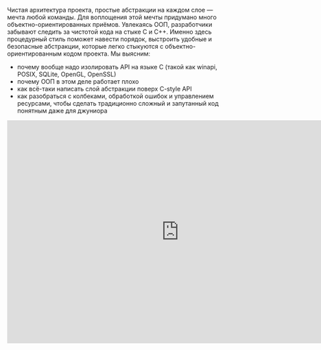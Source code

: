 Чистая архитектура проекта, простые абстракции на каждом слое — мечта любой команды. Для воплощения этой мечты
придумано много объектно-ориентированных приёмов. Увлекаясь ООП, разработчики забывают следить за чистотой
кода на стыке C и C++. Именно здесь процедурный стиль поможет навести порядок, выстроить удобные и безопасные
абстракции, которые легко стыкуются с объектно-ориентированным кодом проекта. Мы выясним:

* почему вообще надо изолировать API на языке C (такой как winapi, POSIX, SQLite, OpenGL, OpenSSL)
* почему ООП в этом деле работает плохо
* как всё-таки написать слой абстракции поверх C-style API
* как разобраться с колбеками, обработкой ошибок и управлением ресурсами, чтобы сделать традиционно сложный
 и запутанный код понятным даже для джуниора

<iframe src="https://pro.ispringcloud.ru/acc/8gSlStAyNjA2/view/2606-Z1DE5-9FwBA-2ATgh/embedded?from=embed&amp;fit=1" border="0" scrolling="auto" allowtransparency="true" allowfullscreen="1" style="border: medium none; background-color: transparent; width: 800px; height: 520px;" frameborder="0"></iframe>
